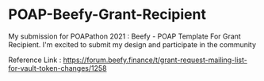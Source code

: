# POAP-Beefy-Grant-Recipient
My submission for POAPathon 2021 : Beefy - POAP Template For Grant Recipient. I'm excited to submit my design and participate in the community

Reference Link : https://forum.beefy.finance/t/grant-request-mailing-list-for-vault-token-changes/1258
